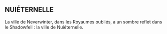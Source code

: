 ## NUIÉTERNELLE

La ville de Neverwinter, dans les Royaumes oubliés, a un
sombre reflet dans le Shadowfell : la ville de Nuiéternelle.